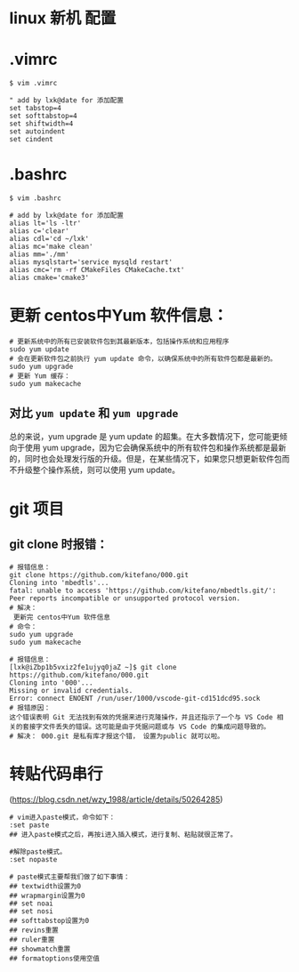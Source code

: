 # linux 新机 配置

# .vimrc  
```shell
$ vim .vimrc

" add by lxk@date for 添加配置
set tabstop=4
set softtabstop=4
set shiftwidth=4
set autoindent
set cindent

```


# .bashrc
```shell
$ vim .bashrc

# add by lxk@date for 添加配置
alias lt='ls -ltr'
alias c='clear'
alias cdl='cd ~/lxk'
alias mc='make clean'
alias mm='./mm'
alias mysqlstart='service mysqld restart'
alias cmc='rm -rf CMakeFiles CMakeCache.txt'
alias cmake='cmake3'

```

# 更新 centos中Yum 软件信息：
```shell
# 更新系统中的所有已安装软件包到其最新版本，包括操作系统和应用程序
sudo yum update
# 会在更新软件包之前执行 yum update 命令，以确保系统中的所有软件包都是最新的。
sudo yum upgrade
# 更新 Yum 缓存：
sudo yum makecache
```
## 对比 `yum update` 和 `yum upgrade`  
总的来说，yum upgrade 是 yum update 的超集。在大多数情况下，您可能更倾向于使用 yum upgrade，因为它会确保系统中的所有软件包和操作系统都是最新的，同时也会处理发行版的升级。但是，在某些情况下，如果您只想更新软件包而不升级整个操作系统，则可以使用 yum update。  



# git 项目  
## git clone 时报错：
```shell
# 报错信息：  
git clone https://github.com/kitefano/000.git  
Cloning into 'mbedtls'...
fatal: unable to access 'https://github.com/kitefano/mbedtls.git/': Peer reports incompatible or unsupported protocol version.
# 解决：
 更新完 centos中Yum 软件信息 
# 命令： 
sudo yum upgrade
sudo yum makecache

# 报错信息：  
[lxk@iZbp1b5vxiz2fe1ujyq0jaZ ~]$ git clone https://github.com/kitefano/000.git
Cloning into '000'...
Missing or invalid credentials.
Error: connect ENOENT /run/user/1000/vscode-git-cd151dcd95.sock
# 报错原因：
这个错误表明 Git 无法找到有效的凭据来进行克隆操作，并且还指示了一个与 VS Code 相关的套接字文件丢失的错误。这可能是由于凭据问题或与 VS Code 的集成问题导致的。  
# 解决： 000.git 是私有库才报这个错， 设置为public 就可以啦。  
```



# 转贴代码串行
(https://blog.csdn.net/wzy_1988/article/details/50264285)  
```shell
# vim进入paste模式，命令如下：
:set paste
## 进入paste模式之后，再按i进入插入模式，进行复制、粘贴就很正常了。  

#解除paste模式。
:set nopaste

# paste模式主要帮我们做了如下事情：  
## textwidth设置为0
## wrapmargin设置为0
## set noai
## set nosi
## softtabstop设置为0
## revins重置
## ruler重置
## showmatch重置
## formatoptions使用空值

```


